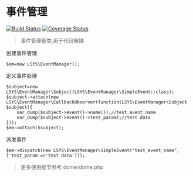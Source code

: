 事件管理
===

[![Build Status](https://travis-ci.com/php-lsys/event.svg?branch=master)](https://travis-ci.com/php-lsys/event)
[![Coverage Status](https://coveralls.io/repos/github/php-lsys/event/badge.svg?branch=master)](https://coveralls.io/github/lsys/event?branch=master)

> 事件管理基类,用于代码解耦


创建事件管理

```
$em=new LSYS\EventManager();
```

定义事件处理

```
$subject=new LSYS\EventManager\Subject(LSYS\EventManager\SimpleEvent::class);
$subject->attach(new LSYS\EventManager\CallbackObserver(function(LSYS\EventManager\Subject $subject){
    var_dump($subject->event()->name());//test_event_name
    var_dump($subject->event()->test_param);//test data
}));
$em->attach($subject);
```

派发事件

```
$em->dispatch(new LSYS\EventManager\SimpleEvent("test_event_name",['test_param'=>'test data']));
```

> 更多使用细节参考 dome/dome.php